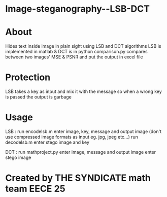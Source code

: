 # Image-steganography--LSB-DCT
# About
Hides text inside image in plain sight using LSB and DCT algorithms
LSB is implemented in matlab & DCT is in python
comparison.py compares between two images' MSE & PSNR and put the output in excel file

# Protection
LSB takes a key as input and mix it with the message so when a wrong key is passed the output is garbage 

# Usage 
LSB : run encodelsb.m enter image, key, message and output image (don't use compressed image formats as input eg. jpg, jpeg etc...) 
      run decodelsb.m enter stego image and key

DCT : run mathproject.py enter image, message and output image
                         enter stego image 
                         

# Created by THE SYNDICATE math team EECE 25
